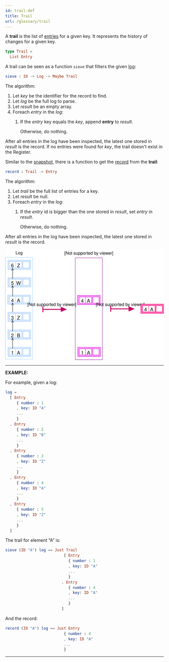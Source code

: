 ```yaml
---
id: trail-def
title: Trail
url: /glossary/trail
---
```


A **trail** is the list of [entries](/glossary/entry) for a given key. It
represents the history of changes for a given key.

```elm
type Trail =
  List Entry
```

A trail can be seen as a function `sieve` that filters the given
[log](/glossary/log):

```elm
sieve : ID -> Log -> Maybe Trail
```

The algorithm:

1. Let _key_ be the identifier for the record to find.
1. Let _log_ be the full log to parse.
1. Let _result_ be an empty array.
1. Foreach _entry_ in the _log_:
    1. If the _entry_ key equals the _key_, append __entry__ to  _result_.

       Otherwise, do nothing.

After all entries in the log have been inspected, the latest one stored in
_result_ is the record. If no entries were found for _key_, the trail doesn't
exist in the Register.

Similar to the [snapshot](/glossary/snapshot), there is a function to get the
[record](/glossary/record) from the **trail**:

```elm
record : Trail -> Entry
```

The algorithm:

1. Let _trail_ be the full list of entries for a key.
1. Let _result_ be null.
1. Foreach _entry_ in the _log_:
    1. If the _entry_ id is bigger than the one stored in _result_, set
       _entry_ in _result_.

       Otherwise, do nothing.

After all entries in the log have been inspected, the latest one stored in
_result_ is the record.

![](./data-model/data-model-trail.svg)

***
**EXAMPLE:**

For example, given a log:

```elm
log =
  [ Entry
     { number : 1
     , key: ID "A"
     ...
     }
  , Entry
     { number : 2
     , key: ID "B"
     ...
     }
  , Entry
     { number : 3
     , key: ID "Z"
     ...
     }
  , Entry
     { number : 4
     , key: ID "A"
     ...
     }
  , Entry
     { number : 5
     , key: ID "Z"
     ...
     }
  ]
```

The trail for element “A” is:

```elm
sieve (ID "A") log == Just Trail
                          [ Entry
                            { number : 1
                            , key: ID "A"
                            ...
                            }
                         , Entry
                            { number : 4
                            , key: ID "A"
                            ...
                            }
                         ]
```

And the record:

```elm
record (ID "A") log == Just Entry
                          { number : 4
                          , key: ID "A"
                          ...
                          }
```
***
